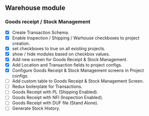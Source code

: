 ## Warehouse module
### Goods receipt / Stock Management
- [X] Create Transaction Schema.
- [X] Enable Inspection / Shipping / Warhouse checkboxes to project creation.
- [X] set checkboxes to true on all existing projects.
- [X] show / hide modules based on checkbox values.
- [X] Add new screen for Goods Receipt & Stock Management.
- [X] Add Location and Transaction fields to project configs.
- [X] Configure Goods Receipt & Stock Management screens in Project configs.
- [ ] Add custom table to Goods Receipt & Stock Management Screen.
- [ ] Redux boilerplate for Transactions.
- [ ] Goods Receipt with PL (Shipping Enabled).
- [ ] Goods Receipt with NFI (Inspection Enabled).
- [ ] Goods Receipt with DUF file (Stand Alone).
- [ ] Generate Stock History.
